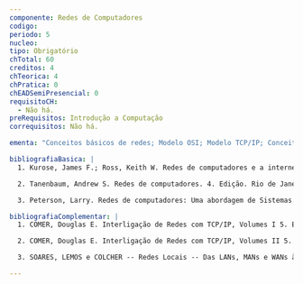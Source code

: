 ```yaml
---
componente: Redes de Computadores
codigo:  
periodo: 5
nucleo:
tipo: Obrigatório
chTotal: 60 
creditos: 4
chTeorica: 4 
chPratica: 0 
chEADSemiPresencial: 0
requisitoCH:
  - Não há.
preRequisitos: Introdução a Computação
correquisitos: Não há.

ementa: "Conceitos básicos de redes; Modelo OSI; Modelo TCP/IP; Conceitos básicos de roteamento; Conceitos básicos de switching e roteamento intermediário; e Tecnologias WAN."

bibliografiaBasica: |
  1. Kurose, James F.; Ross, Keith W. Redes de computadores e a internet: uma abordagem top-down. 3. Edição. São Paulo: Pearson Addison Wesley, 2008.

  2. Tanenbaum, Andrew S. Redes de computadores. 4. Edição. Rio de Janeiro: Editora Campus, 2002.

  3. Peterson, Larry. Redes de computadores: Uma abordagem de Sistemas. 3. Edição. Editora Campos, 2004.

bibliografiaComplementar: |
  1. COMER, Douglas E. Interligação de Redes com TCP/IP, Volumes I 5. Edição. Prentice Hall, 2006.

  2. COMER, Douglas E. Interligação de Redes com TCP/IP, Volumes II 5. Edição. Prentice Hall, 2006.

  3. SOARES, LEMOS e COLCHER -- Redes Locais -- Das LANs, MANs e WANs às redes ATM. 2. Edição. Ed. Campus, 1995.

---
```

